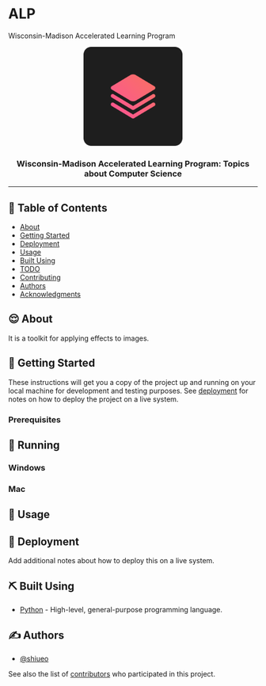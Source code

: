 # ALP
Wisconsin-Madison Accelerated Learning Program


<p align="center">
  <a href="" rel="noopener">
 <img width=200px height=200px src="https://github.com/shiueo/SIET/blob/main/assets/icon.png?raw=true" alt="Project logo"></a>
</p>

<h3 align="center">Wisconsin-Madison Accelerated Learning Program: Topics about Computer Science</h3>

---

## 📝 Table of Contents
- [About](#about)
- [Getting Started](#getting_started)
- [Deployment](#deployment)
- [Usage](#usage)
- [Built Using](#built_using)
- [TODO](../TODO.md)
- [Contributing](../CONTRIBUTING.md)
- [Authors](#authors)
- [Acknowledgments](#acknowledgement)

## 😌 About <a name = "about"></a>
It is a toolkit for applying effects to images.

## 🏁 Getting Started <a name = "getting_started"></a>
These instructions will get you a copy of the project up and running on your local machine for development and testing purposes. See [deployment](#deployment) for notes on how to deploy the project on a live system.

### Prerequisites

## 🔧 Running

### Windows


### Mac

## 🎈 Usage <a name="usage"></a>


## 🚀 Deployment <a name = "deployment"></a>
Add additional notes about how to deploy this on a live system.

## ⛏️ Built Using <a name = "built_using"></a>
- [Python](https://www.python.org/) - High-level, general-purpose programming language.

## ✍️ Authors <a name = "authors"></a>
- [@shiueo](https://github.com/shiueo)

See also the list of [contributors](https://github.com/shiueo/SIET/contributors) who participated in this project.
